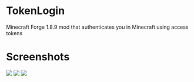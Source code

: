 # TokenLogin
Minecraft Forge 1.8.9 mod that authenticates you in Minecraft using access tokens


# Screenshots
![](https://i.imgur.com/EfQmDhZ.png)
![](https://i.imgur.com/edXIXBn.png)
![](https://i.imgur.com/WXAxtZJ.png)
